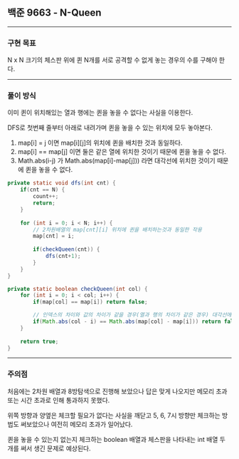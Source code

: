 ## 백준 9663 - N-Queen

***

### 구현 목표
N x N 크기의 체스판 위에 퀸 N개를 서로 공격할 수 없게 놓는 경우의 수를 구해야 한다.

***

### 풀이 방식
이미 퀸이 위치해있는 열과 행에는 퀸을 놓을 수 없다는 사실을 이용한다.

DFS로 첫번째 줄부터 아래로 내려가며 퀸을 놓을 수 있는 위치에 모두 놓아본다.

1. map[i] = j 이면 map[i][j]의 위치에 퀸을 배치한 것과 동일하다.
2. map[i] == map[j] 이면 둘은 같은 열에 위치한 것이기 때문에 퀸을 놓을 수 없다.
3. Math.abs(i-j) 가 Math.abs(map[i]-map[j])) 라면 대각선에 위치한 것이기 때문에 퀸을 놓을 수 없다.

``` Java
private static void dfs(int cnt) {
    if(cnt == N) {
        count++;
        return;
    }
    
    for (int i = 0; i < N; i++) {
        // 2차원배열의 map[cnt][i] 위치에 퀸을 배치하는것과 동일한 작용
        map[cnt] = i;
        
        if(checkQueen(cnt)) {
            dfs(cnt+1);
        }
    }
}

private static boolean checkQueen(int col) {
    for (int i = 0; i < col; i++) {
        if(map[col] == map[i]) return false;

        // 인덱스의 차이와 값의 차이가 같을 경우(열과 행의 차이가 같은 경우) 대각선에 위치, 놓지 못함
        if(Math.abs(col - i) == Math.abs(map[col] - map[i])) return false;
    }
    
    return true;
}
```

***

### 주의점
처음에는 2차원 배열과 8방탐색으로 진행해 보았으나 답은 맞게 나오지만 메모리 초과 또는 시간 초과로 인해 통과하지 못했다. 

위쪽 방향과 양옆은 체크할 필요가 없다는 사실을 깨닫고 5, 6, 7시 방향만 체크하는 방법도 써보았으나 여전히 메모리 초과가 일어났다.

퀸을 놓을 수 있는지 없는지 체크하는 boolean 배열과 체스판을 나타내는 int 배열 두 개를 써서 생긴 문제로 예상된다.